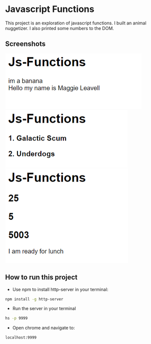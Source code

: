 # Javascript Functions

This project is an exploration of javascript functions. I built an animal nuggetizer. I also printed some numbers to the DOM. 

## Screenshots
![main screenshot](./screenshots/js-functions-main.png)
![challenge screenshot](./screenshots/js-functions-challenge.png)
![functions screenshot](./screenshots/js-functions.png)

## How to run this project
* Use npm to install http-server in your terminal:
```sh
npm install -g http-server
```
* Run the server in your terminal
```sh
hs -p 9999
```
* Open chrome and navigate to:
```
localhost:9999
```
